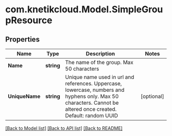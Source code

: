 # com.knetikcloud.Model.SimpleGroupResource
## Properties

Name | Type | Description | Notes
------------ | ------------- | ------------- | -------------
**Name** | **string** | The name of the group. Max 50 characters | 
**UniqueName** | **string** | Unique name used in url and references. Uppercase, lowercase, numbers and hyphens only. Max 50 characters. Cannot be altered once created. Default: random UUID | [optional] 

[[Back to Model list]](../README.md#documentation-for-models) [[Back to API list]](../README.md#documentation-for-api-endpoints) [[Back to README]](../README.md)

